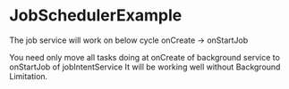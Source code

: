 # JobSchedulerExample

The job service will work on below cycle
onCreate -> onStartJob

You need only move all tasks doing at onCreate of background service to onStartJob of jobIntentService
It will be working well without Background Limitation.

